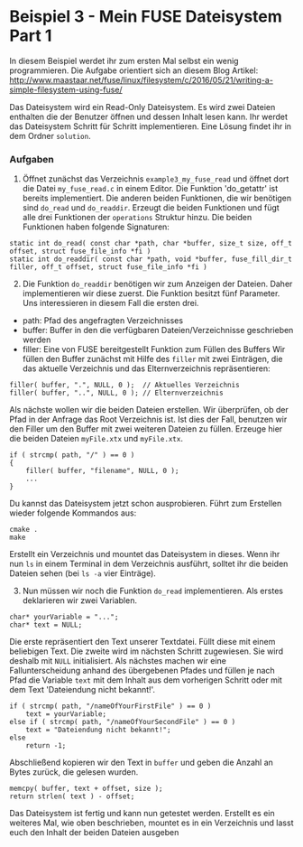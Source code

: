 # Beispiel 3 - Mein FUSE Dateisystem Part 1

In diesem Beispiel werdet ihr zum ersten Mal selbst ein wenig programmieren. Die Aufgabe orientiert sich an diesem Blog Artikel: http://www.maastaar.net/fuse/linux/filesystem/c/2016/05/21/writing-a-simple-filesystem-using-fuse/

Das Dateisystem wird ein Read-Only Dateisystem. Es wird zwei Dateien enthalten die der Benutzer öffnen und dessen Inhalt lesen kann. Ihr werdet das Dateisystem Schritt für Schritt implementieren. Eine Lösung findet ihr in dem Ordner `solution`.

### Aufgaben
1. Öffnet zunächst das Verzeichnis `example3_my_fuse_read` und öffnet dort die Datei `my_fuse_read.c` in einem Editor. Die Funktion 'do_getattr' ist bereits implementiert. Die anderen beiden Funktionen, die wir benötigen sind `do_read` und `do_readdir`. Erzeugt die beiden Funktionen und fügt alle drei Funktionen der `operations` Struktur hinzu.
Die beiden Funktionen haben folgende Signaturen:
```
static int do_read( const char *path, char *buffer, size_t size, off_t offset, struct fuse_file_info *fi )
static int do_readdir( const char *path, void *buffer, fuse_fill_dir_t filler, off_t offset, struct fuse_file_info *fi )
```
2. Die Funktion `do_readdir` benötigen wir zum Anzeigen der Dateien. Daher implementieren wir diese zuerst. Die Funktion besitzt fünf Parameter. Uns interessieren in diesem Fall die ersten drei.
* path: Pfad des angefragten Verzeichnisses
* buffer: Buffer in den die verfügbaren Dateien/Verzeichnisse geschrieben werden
* filler: Eine von FUSE bereitgestellt Funktion zum Füllen des Buffers
Wir füllen den Buffer zunächst mit Hilfe des `filler` mit zwei Einträgen, die das aktuelle Verzeichnis und das Elternverzeichnis repräsentieren:
```
filler( buffer, ".", NULL, 0 );  // Aktuelles Verzeichnis
filler( buffer, "..", NULL, 0 ); // Elternverzeichnis
```

Als nächste wollen wir die beiden Dateien erstellen. Wir überprüfen, ob der Pfad in der Anfrage das Root Verzeichnis ist. Ist dies der Fall, benutzen wir den Filler um den Buffer mit zwei weiteren Dateien zu füllen. Erzeuge hier die beiden Dateien `myFile.xtx` und `myFile.xtx`.

```
if ( strcmp( path, "/" ) == 0 )
{
	filler( buffer, "filename", NULL, 0 );
	...
}
```
Du kannst das Dateisystem jetzt schon ausprobieren. Führt zum Erstellen wieder folgende Kommandos aus:
```
cmake .
make
```

Erstellt ein Verzeichnis und mountet das Dateisystem in dieses. Wenn ihr nun `ls` in einem Terminal in dem Verzeichnis ausführt, solltet ihr die beiden Dateien sehen (bei `ls -a` vier Einträge).

3. Nun müssen wir noch die Funktion `do_read` implementieren. Als erstes deklarieren wir zwei Variablen.
```
char* yourVariable = "...";
char* text = NULL;
```
Die erste repräsentiert den Text unserer Textdatei. Füllt diese mit einem beliebigen Text. Die zweite wird im nächsten Schritt zugewiesen. Sie wird deshalb mit `NULL` initialisiert.
Als nächstes machen wir eine Fallunterscheidung anhand des übergebenen Pfades und füllen je nach Pfad die Variable `text` mit dem Inhalt aus dem vorherigen Schritt oder mit dem Text 'Dateiendung nicht bekannt!'.
```
if ( strcmp( path, "/nameOfYourFirstFile" ) == 0 )
	text = yourVariable;
else if ( strcmp( path, "/nameOfYourSecondFile" ) == 0 )
	text = "Dateiendung nicht bekannt!";
else
	return -1;
```
Abschließend kopieren wir den Text in `buffer` und geben die Anzahl an Bytes zurück, die gelesen wurden.
```
memcpy( buffer, text + offset, size );
return strlen( text ) - offset;
```

Das Dateisystem ist fertig und kann nun getestet werden. Erstellt es ein weiteres Mal, wie oben beschrieben, mountet es in ein Verzeichnis und lasst euch den Inhalt der beiden Dateien ausgeben


